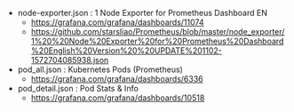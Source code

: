 - node-exporter.json : 1 Node Exporter for Prometheus Dashboard EN 
    + https://grafana.com/grafana/dashboards/11074
    + https://github.com/starsliao/Prometheus/blob/master/node_exporter/1%20%20Node%20Exporter%20for%20Prometheus%20Dashboard%20English%20Version%20%20UPDATE%201102-1572704085938.json
- pod_all.json : Kubernetes Pods (Prometheus)
    + https://grafana.com/grafana/dashboards/6336
- pod_detail.json : Pod Stats & Info
    + https://grafana.com/grafana/dashboards/10518